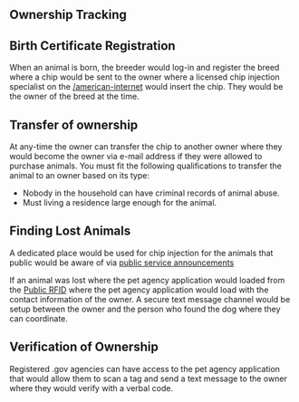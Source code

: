 ## Ownership Tracking

## Birth Certificate Registration

When an animal is born, the breeder would log-in and register the breed where a chip would be sent to the owner where a licensed chip injection specialist on the [/american-internet](/american-internet/) would insert the chip. They would be the owner of the breed at the time.

## Transfer of ownership

At any-time the owner can transfer the chip to another owner where they would become the owner via e-mail address if they were allowed to purchase animals. You must fit the following qualifications to transfer the animal to an owner based on its type:

- Nobody in the household can have criminal records of animal abuse.
- Must living a residence large enough for the animal.

## Finding Lost Animals

A dedicated place would be used for chip injection for the animals that public would be aware of via [public service announcements](/public-service-announcements/)

If an animal was lost where the pet agency application would loaded from the [Public RFID](/public-rfid-specification) where the pet agency application would load with the contact information of the owner. A secure text message channel would be setup between the owner and the person who found the dog where they can coordinate.

## Verification of Ownership

Registered .gov agencies can have access to the pet agency application that would allow them to scan a tag and send a text message to the owner where they would verify with a verbal code.
